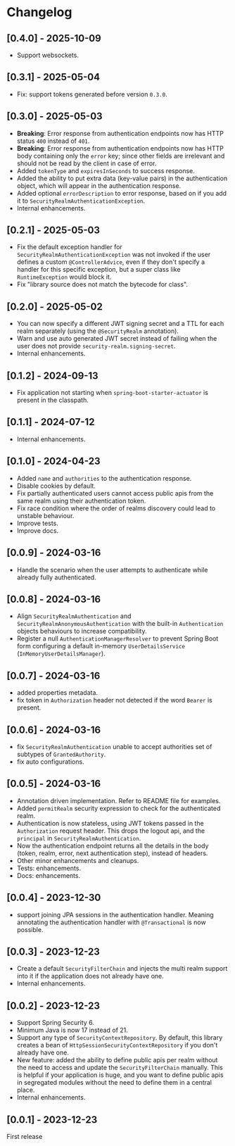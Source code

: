 # Changelog

## [0.4.0] - 2025-10-09

- Support websockets.

## [0.3.1] - 2025-05-04

- Fix: support tokens generated before version `0.3.0`.

## [0.3.0] - 2025-05-03

- **Breaking**: Error response from authentication endpoints now has HTTP status `400` instead of `401`.
- **Breaking**: Error response from authentication endpoints now has HTTP body containing only the `error` key; since other fields are irrelevant and should not
  be read by the client in case of error.
- Added `tokenType` and `expiresInSeconds` to success response.
- Added the ability to put extra data (key-value pairs) in the authentication object, which will appear in the authentication response.
- Added optional `errorDescription` to error response, based on if you add it to `SecurityRealmAuthenticationException`.
- Internal enhancements.

## [0.2.1] - 2025-05-03

- Fix the default exception handler for `SecurityRealmAuthenticationException` was not invoked if the user defines a custom `@ControllerAdvice`, even if they
  don't specify a handler for this specific exception, but a super class like `RuntimeException` would block it.
- Fix "library source does not match the bytecode for class".

## [0.2.0] - 2025-05-02

- You can now specify a different JWT signing secret and a TTL for each realm separately (using the `@SecurityRealm` annotation).
- Warn and use auto generated JWT secret instead of failing when the user does not provide `security-realm.signing-secret`.
- Internal enhancements.

## [0.1.2] - 2024-09-13

- Fix application not starting when `spring-boot-starter-actuator` is present in the classpath.

## [0.1.1] - 2024-07-12

- Internal enhancements.

## [0.1.0] - 2024-04-23

- Added `name` and `authorities` to the authentication response.
- Disable cookies by default.
- Fix partially authenticated users cannot access public apis from the same realm using their authentication token.
- Fix race condition where the order of realms discovery could lead to unstable behaviour.
- Improve tests.
- Improve docs.

## [0.0.9] - 2024-03-16

- Handle the scenario when the user attempts to authenticate while already fully authenticated.

## [0.0.8] - 2024-03-16

- Align `SecurityRealmAuthentication` and `SecurityRealmAnonymousAuthentication` with the built-in `Authentication` objects behaviours to increase
  compatibility.
- Register a null `AuthenticationManagerResolver` to prevent Spring Boot form configuring a default
  in-memory `UserDetailsService` (`InMemoryUserDetailsManager`).

## [0.0.7] - 2024-03-16

- added properties metadata.
- fix token in `Authorization` header not detected if the word `Bearer` is present.

## [0.0.6] - 2024-03-16

- fix `SecurityRealmAuthentication` unable to accept authorities set of subtypes of `GrantedAuthority`.
- fix auto configurations.

## [0.0.5] - 2024-03-16

- Annotation driven implementation. Refer to README file for examples.
- Added `permitRealm` security expression to check for the authenticated realm.
- Authentication is now stateless, using JWT tokens passed in the `Authorization` request header. This drops the logout api, and the `principal` in
  `SecurityRealmAuthentication`.
- Now the authentication endpoint returns all the details in the body (token, realm, error, next authentication step), instead of headers.
- Other minor enhancements and cleanups.
- Tests: enhancements.
- Docs: enhancements.

## [0.0.4] - 2023-12-30

- support joining JPA sessions in the authentication handler. Meaning annotating the authentication handler with `@Transactional` is now possible.

## [0.0.3] - 2023-12-23

- Create a default `SecurityFilterChain` and injects the multi realm support into it if the application does not already have one.
- Internal enhancements.

## [0.0.2] - 2023-12-23

- Support Spring Security 6.
- Minimum Java is now 17 instead of 21.
- Support any type of `SecurityContextRepository`. By default, this library creates a bean of `HttpSessionSecurityContextRepository` if you don't already have
  one.
- New feature: added the ability to define public apis per realm without the need to access and update the `SecurityFilterChain` manually.
  This is helpful if your application is huge, and you want to define public apis in segregated modules without the need to define them in a central place.
- Internal enhancements.

## [0.0.1] - 2023-12-23

First release

